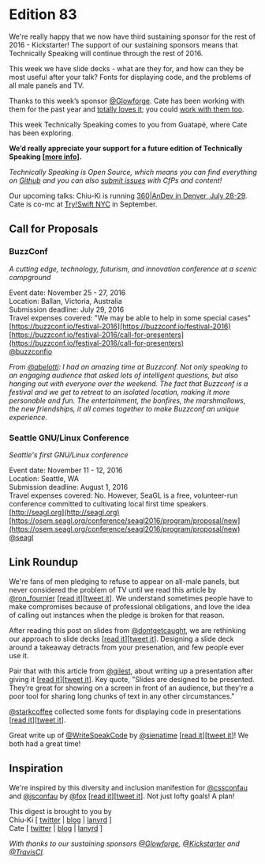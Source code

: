 # Edition 83

We're really happy that we now have third sustaining sponsor for the rest of 2016 - Kickstarter! The support of our sustaining sponsors means that Technically Speaking will continue through the rest of 2016.

This week we have slide decks - what are they for, and how can they be most useful after your talk? Fonts for displaying code, and the problems of all male panels and TV.

Thanks to this week’s sponsor [@Glowforge](https://twitter.com/glowforge). Cate has been working with them for the past year and [totally loves it](http://www.catehuston.com/blog/2015/10/21/lasers-and-practical-skills/); you could [work with them too](https://glowforge.com/jobs/).

This week Technically Speaking comes to you from Guatapé, where Cate has been exploring.  

**We’d really appreciate your support for a future edition of Technically Speaking [[more info](http://www.techspeak.email/sponsorship/)].**  

*Technically Speaking is Open Source, which means you can find everything on [Github](https://github.com/catehstn/technically-speaking/) and you can also [submit issues](https://github.com/catehstn/technically-speaking/issues/new) with CfPs and content!*  

Our upcoming talks: Chiu-Ki is running [360|AnDev in Denver, July 28-29](http://360andev.com/). Cate is co-mc at [Try!Swift NYC](http://www.tryswiftnyc.com/) in September.

## Call for Proposals

### BuzzConf
*A cutting edge, technology, futurism, and innovation conference at a scenic campground*

Event date: November 25 - 27, 2016  
Location: Ballan, Victoria, Australia  
Submission deadline: July 29, 2016  
Travel expenses covered: "We may be able to help in some special cases"  
[https://buzzconf.io/festival-2016](https://buzzconf.io/festival-2016)  
[https://buzzconf.io/festival-2016/call-for-presenters](https://buzzconf.io/festival-2016/call-for-presenters)  
[@buzzconfio](twitter.com/buzzconfio)

*From [@abelotti](https://twitter.com/abelotti): I had an amazing time at Buzzconf. Not only speaking to an engaging audience that asked lots of intelligent questions, but also hanging out with everyone over the weekend. The fact that Buzzconf is a festival and we get to retreat to an isolated location, making it more personable and fun. The entertainment, the bonfires, the marshmallows, the new friendships, it all comes together to make Buzzconf an unique experience.*


### Seattle GNU/Linux Conference
*Seattle's first GNU/Linux conference*

Event date: November 11 - 12, 2016  
Location: Seattle, WA  
Submission deadline: August 1, 2016  
Travel expenses covered: No. However, SeaGL is a free, volunteer-run conference committed to cultivating local first time speakers.  
[http://seagl.org](http://seagl.org)  
[https://osem.seagl.org/conference/seagl2016/program/proposal/new](https://osem.seagl.org/conference/seagl2016/program/proposal/new)  
[@seagl](https://twitter.com/seagl)



## Link Roundup

We're fans of men pledging to refuse to appear on all-male panels, but never considered the problem of TV until we read this article by [@ron_fournier](http://twitter.com/ron_fournier) [[read it](http://www.theatlantic.com/politics/archive/2016/06/a-pledge-i-cant-keep/488627/)][[tweet it](https://twitter.com/home?status=In%20Support%20of%20Women%2C%20a%20Pledge%20I%20Can%27t%20Keep%20by%20%40ron_fournier%20http%3A//www.theatlantic.com/politics/archive/2016/06/a-pledge-i-cant-keep/488627/%20via%20%40techspeakdigest)]. We understand sometimes people have to make compromises because of professional obligations, and love the idea of calling out instances when the pledge is broken for that reason.

After reading this post on slides from [@dontgetcaught](http://twitter.com/dontgetcaught), we are rethinking our approach to slide decks [[read it](http://eloquentwoman.blogspot.com/2016/06/6-myths-about-slides-that-are-holding.html)][[tweet it](https://twitter.com/home?status=6%20myths%20about%20slides%20that%20are%20holding%20you%20back%20as%20a%20speaker%20by%20%40dontgetcaught%20http%3A//eloquentwoman.blogspot.com/2016/06/6-myths-about-slides-that-are-holding.html%20via%20%40techspeakdigest)]. Designing a slide deck around a takeaway detracts from your presenation, and few people ever use it.

Pair that with this article from [@gilest](http://twitter.com/gilest), about writing up a presentation after giving it [[read it](https://gds.blog.gov.uk/2016/05/10/doing-the-hard-work-to-make-talks-readable/)][[tweet it](https://twitter.com/home?status=Doing%20the%20hard%20work%20to%20make%20talks%20readable%20by%20%40gilest%20https%3A//gds.blog.gov.uk/2016/05/10/doing-the-hard-work-to-make-talks-readable/%20via%20%40techspeakdigest)]. Key quote, "Slides are designed to be presented. They’re great for showing on a screen in front of an audience, but they're a poor tool for sharing long chunks of text in any other circumstances."

[@starkcoffee](http://twitter.com/starkcoffee) collected some fonts for displaying code in presentations [[read it](http://bit.ly/29lIn8J)][[tweet it](https://twitter.com/home?status=Font%20tips%20for%20code%20in%20presentations%20by%20%40starkcoffee%20http%3A//bit.ly/29lIn8J%20via%20%40techspeakdigest)].

Great write up of [@WriteSpeakCode](http://twitter.com/writespeakcode) by [@sienatime](http://twitter.com/sienatime) [[read it](http://emojiparty.net/blog/posts/conf-writeup-write-speak-code-2016)][[tweet it](https://twitter.com/home?status=Conf%20Writeup%3A%20%40WriteSpeakCode%202016%20by%20%40sienatime%20http%3A//emojiparty.net/blog/posts/conf-writeup-write-speak-code-2016%20via%20%40techspeakdigest)]! We both had a great time!

## Inspiration

We're inspired by this diversity and inclusion manifestion for [@cssconfau](http://twitter.com/cssconfau) and [@jsconfau](http://twitter.com/jsconfau)  by [@fox](http://twitter.com/fox) [[read it](http://2016.cssconf.com.au/2016/07/01/programming-inclusion.html)][[tweet it](https://twitter.com/home?status=Programming%20Inclusion%20for%20%40cssconfau%20by%20%40fox%20http%3A//2016.cssconf.com.au/2016/07/01/programming-inclusion.html%20via%20%40techspeakdigest)]. Not just lofty goals! A plan!


This digest is brought to you by  
Chiu-Ki [ [twitter](https://twitter.com/chiuki) | [blog](http://blog.sqisland.com/) | [lanyrd](http://lanyrd.com/profile/chiuki/) ]  
Cate [ [twitter](https://twitter.com/catehstn) | [blog](http://www.catehuston.com/blog/) | [lanyrd](http://lanyrd.com/profile/catehstn/) ]

*With thanks to our sustaining sponsors [@Glowforge](http://twitter.com/glowforge), [@Kickstarter](http://twitter.com/kickstarter) and [@TravisCI](http://twitter.com/travisci).*
